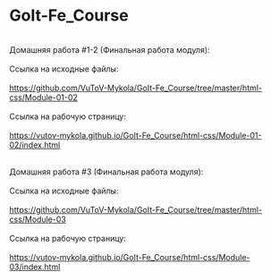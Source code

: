 # GoIt-Fe_Course

<br>Домашняя работа #1-2 (Финальная работа модуля):</br>
   <br>Ссылка на исходные файлы:</br>
 <br>  https://github.com/VuToV-Mykola/GoIt-Fe_Course/tree/master/html-css/Module-01-02</br>
 <br>  Ссылка на рабочую страницу:</br>
 <br>  https://vutov-mykola.github.io/GoIt-Fe_Course/html-css/Module-01-02/index.html</br>

<br>Домашняя работа #3 (Финальная работа модуля):</br>
 <br>  Ссылка на исходные файлы:</br>
 <br>  https://github.com/VuToV-Mykola/GoIt-Fe_Course/tree/master/html-css/Module-03</br>
  <br> Ссылка на рабочую страницу:</br>
 <br>  https://vutov-mykola.github.io/GoIt-Fe_Course/html-css/Module-03/index.html</br>

